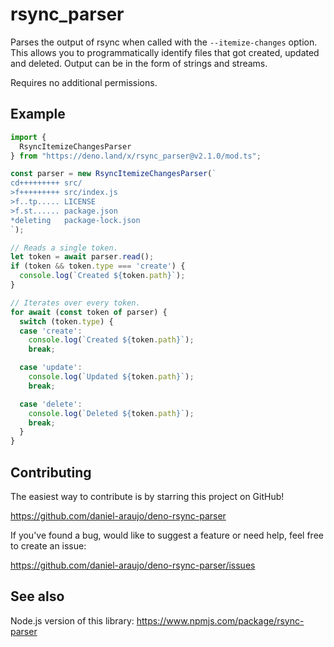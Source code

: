 # rsync_parser

Parses the output of rsync when called with the `--itemize-changes` option. This
allows you to programmatically identify files that got created, updated and
deleted. Output can be in the form of strings and streams.

Requires no additional permissions.


## Example

```js
import {
  RsyncItemizeChangesParser
} from "https://deno.land/x/rsync_parser@v2.1.0/mod.ts";

const parser = new RsyncItemizeChangesParser(`
cd+++++++++ src/
>f+++++++++ src/index.js
>f..tp..... LICENSE
>f.st...... package.json
*deleting   package-lock.json
`);

// Reads a single token.
let token = await parser.read();
if (token && token.type === 'create') {
  console.log(`Created ${token.path}`);
}

// Iterates over every token.
for await (const token of parser) {
  switch (token.type) {
  case 'create':
    console.log(`Created ${token.path}`);
    break;

  case 'update':
    console.log(`Updated ${token.path}`);
    break;

  case 'delete':
    console.log(`Deleted ${token.path}`);
    break;
  }
}
```


## Contributing

The easiest way to contribute is by starring this project on GitHub!

https://github.com/daniel-araujo/deno-rsync-parser

If you've found a bug, would like to suggest a feature or need help, feel free to create an issue:

https://github.com/daniel-araujo/deno-rsync-parser/issues


## See also

Node.js version of this library:
https://www.npmjs.com/package/rsync-parser
